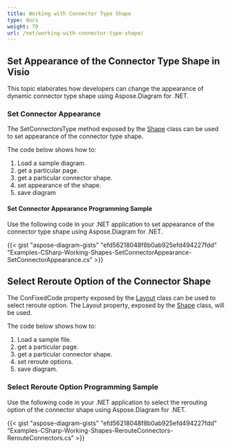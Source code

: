 ```yaml
---
title: Working with Connector Type Shape
type: docs
weight: 70
url: /net/working-with-connector-type-shape/
---
```


## **Set Appearance of the Connector Type Shape in Visio**
This topic elaborates how developers can change the appearance of dynamic connector type shape using Aspose.Diagram for .NET.
### **Set Connector Appearance**
The SetConnectorsType method exposed by the [Shape](http://www.aspose.com/api/net/diagram/aspose.diagram/shape) class can be used to set appearance of the connector type shape.

The code below shows how to:

1. Load a sample diagram.
1. get a particular page.
1. get a particular connector shape.
1. set appearance of the shape.
1. save diagram
#### **Set Connector Appearance Programming Sample**
Use the following code in your .NET application to set appearance of the connector type shape using Aspose.Diagram for .NET.

{{< gist "aspose-diagram-gists" "efd56218048f8b0ab925efd494227fdd" "Examples-CSharp-Working-Shapes-SetConnectorAppearance-SetConnectorAppearance.cs" >}}
## **Select Reroute Option of the Connector Shape**
The ConFixedCode property exposed by the [Layout](http://www.aspose.com/api/net/diagram/aspose.diagram/layout) class can be used to select reroute option. The Layout property, exposed by the [Shape](http://www.aspose.com/api/net/diagram/aspose.diagram/shape) class, will be used.

The code below shows how to:

1. Load a sample file.
1. get a particular page.
1. get a particular connector shape.
1. set reroute options.
1. save diagram.
### **Select Reroute Option Programming Sample**
Use the following code in your .NET application to select the rerouting option of the connector shape using Aspose.Diagram for .NET.

{{< gist "aspose-diagram-gists" "efd56218048f8b0ab925efd494227fdd" "Examples-CSharp-Working-Shapes-RerouteConnectors-RerouteConnectors.cs" >}}
